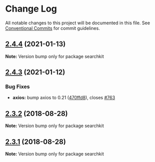 # Change Log

All notable changes to this project will be documented in this file.
See [Conventional Commits](https://conventionalcommits.org) for commit guidelines.

<a name="2.4.4"></a>
## [2.4.4](https://github.com/searchkit/searchkit/compare/searchkit@2.4.3...searchkit@2.4.4) (2021-01-13)

**Note:** Version bump only for package searchkit





<a name="2.4.3"></a>
## [2.4.3](https://github.com/searchkit/searchkit/compare/searchkit@2.4.1-alpha.5...searchkit@2.4.3) (2021-01-12)


### Bug Fixes

* **axios:** bump axios to 0.21 ([470ffd8](https://github.com/searchkit/searchkit/commit/470ffd8)), closes [#763](https://github.com/searchkit/searchkit/issues/763)





<a name="2.3.2"></a>
## [2.3.2](https://github.com/searchkit/searchkit/compare/searchkit@2.3.1-alpha.1...searchkit@2.3.2) (2018-08-28)

**Note:** Version bump only for package searchkit





<a name="2.3.1"></a>
## [2.3.1](https://github.com/searchkit/searchkit/compare/searchkit@2.3.1-alpha.1...searchkit@2.3.1) (2018-08-28)

**Note:** Version bump only for package searchkit
